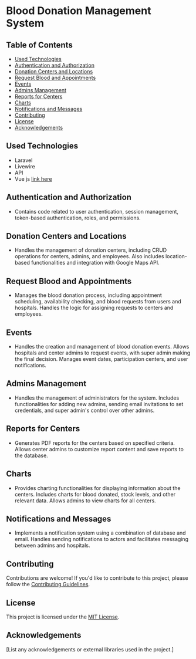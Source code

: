 # Blood Donation Management System

## Table of Contents
- [Used Technologies](#used-technologies)
- [Authentication and Authorization](#authentication-and-authorization)
- [Donation Centers and Locations](#donation-centers-and-locations)
- [Request Blood and Appointments](#request-blood-and-appointments)
- [Events](#events)
- [Admins Management](#admins-management)
- [Reports for Centers](#reports-for-centers)
- [Charts](#charts)
- [Notifications and Messages](#notifications-and-messages)
- [Contributing](#contributing)
- [License](#license)
- [Acknowledgements](#acknowledgements)

## Used Technologies 
- Laravel
- Livewire
- API
- Vue js [link here](https://github.com/RatebBarakat/senior-front)

## Authentication and Authorization

- Contains code related to user authentication, session management, token-based authentication, roles, and permissions.

## Donation Centers and Locations

- Handles the management of donation centers, including CRUD operations for centers, admins, and employees. Also includes location-based functionalities and integration with Google Maps API.

## Request Blood and Appointments

- Manages the blood donation process, including appointment scheduling, availability checking, and blood requests from users and hospitals. Handles the logic for assigning requests to centers and employees.

## Events

- Handles the creation and management of blood donation events. Allows hospitals and center admins to request events, with super admin making the final decision. Manages event dates, participation centers, and user notifications.

## Admins Management

- Handles the management of administrators for the system. Includes functionalities for adding new admins, sending email invitations to set credentials, and super admin's control over other admins.

## Reports for Centers

- Generates PDF reports for the centers based on specified criteria. Allows center admins to customize report content and save reports to the database.

## Charts

- Provides charting functionalities for displaying information about the centers. Includes charts for blood donated, stock levels, and other relevant data. Allows admins to view charts for all centers.

## Notifications and Messages

- Implements a notification system using a combination of database and email. Handles sending notifications to actors and facilitates messaging between admins and hospitals.

## Contributing

Contributions are welcome! If you'd like to contribute to this project, please follow the [Contributing Guidelines](CONTRIBUTING.md).

## License

This project is licensed under the [MIT License](LICENSE.md).

## Acknowledgements

[List any acknowledgements or external libraries used in the project.]

